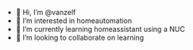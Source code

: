 - 👋 Hi, I’m @vanzelf
- 👀 I’m interested in homeautomation
- 🌱 I’m currently learning homeassistant using a NUC
- 💞️ I’m looking to collaborate on learning

<!---
vanzelf/vanzelf is a ✨ special ✨ repository because its `README.md` (this file) appears on your GitHub profile.
You can click the Preview link to take a look at your changes.
--->
